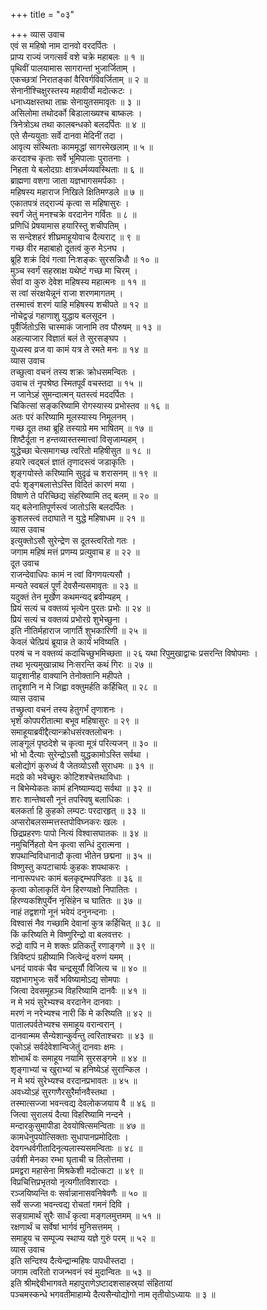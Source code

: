 +++
title = "०३"

+++
व्यास उवाच  
एवं स महिषो नाम दानवो वरदर्पितः ।  
प्राप्य राज्यं जगत्सर्वं वशे चक्रे महाबलः ॥ १ ॥  
पृथिवीं पालयामास सागरान्तां भुजार्जिताम् ।  
एकच्छत्रां निरातङ्कां वैरिवर्गविवर्जिताम् ॥ २ ॥  
सेनानीश्चिक्षुरस्तस्य महावीर्यो मदोत्कटः ।  
धनाध्यक्षस्तथा ताम्रः सेनायुतसमावृतः ॥ ३ ॥  
असिलोमा तथोदर्को बिडालाख्यश्च बाष्कलः ।  
त्रिनेत्रोऽथ तथा कालबन्धको बलदर्पितः ॥ ४ ॥  
एते सैन्ययुताः सर्वे दानवा मेदिनीं तदा ।  
आवृत्य संस्थिताः काममृद्धां सागरमेखलाम् ॥ ५ ॥  
करदाश्च कृताः सर्वे भूमिपालाः पुरातनाः ।  
निहता ये बलोदग्राः क्षात्रधर्मव्यवस्थिताः ॥ ६ ॥  
ब्राह्मणा वशगा जाता यज्ञभागसमर्पकाः ।  
महिषस्य महाराज निखिले क्षितिमण्डले ॥ ७ ॥  
एकातपत्रं तद्‌राज्यं कृत्वा स महिषासुरः ।  
स्वर्गं जेतुं मनश्चक्रे वरदानेन गर्वितः ॥ ८ ॥  
प्रणिधिं प्रेषयामास हयारिस्तु शचीपतिम् ।  
स सन्देशहरं शीघ्रमाहूयोवाच दैत्यराट् ॥ ९ ॥  
गच्छ वीर महाबाहो दूतत्वं कुरु मेऽनघ ।  
ब्रूहि शक्रं दिवं गत्वा निःशङ्कः सुरसन्निधौ ॥ १० ॥  
मुञ्च स्वर्गं सहस्राक्ष यथेष्टं गच्छ मा चिरम् ।  
सेवां वा कुरु देवेश महिषस्य महात्मनः ॥ ११ ॥  
स त्वां संरक्षयेन्नूनं राजा शरणमागतम् ।  
तस्मात्त्वं शरणं याहि महिषस्य शचीपते ॥ १२ ॥  
नोचेद्वज्रं गहाणाशु युद्धाय बलसूदन ।  
पूर्वैर्जितोऽसि चास्माकं जानामि तव पौरुषम् ॥ १३ ॥  
अहल्याजार विज्ञातं बलं ते सुरसङ्घप ।  
युध्यस्व व्रज वा कामं यत्र ते रमते मनः ॥ १४ ॥  
व्यास उवाच  
तच्छुत्वा वचनं तस्य शक्रः क्रोधसमन्वितः ।  
उवाच तं नृपश्रेष्ठ स्मितपूर्वं वचस्तदा ॥ १५ ॥  
न जानेऽहं सुमन्दात्मन् यतस्त्वं मददर्पितः ।  
चिकित्सां सङ्करिष्यामि रोगस्यास्य प्रभोस्तव ॥ १६ ॥  
अतः परं करिष्यामि मूलस्यास्य निमूलनम् ।  
गच्छ दूत तथा ब्रूहि तस्याग्रे मम भाषितम् ॥ १७ ॥  
शिष्टैर्दूता न हन्तव्यास्तस्मात्त्वां विसृजाम्यहम् ।  
युद्धेच्छा चेत्समागच्छ त्वरितो महिषीसुत ॥ १८ ॥  
हयारे त्वद्‌बलं ज्ञातं तृणादस्त्वं जडाकृतिः ।  
शृङ्गयोस्ते करिष्यामि सुदृढं च शरासनम् ॥ १९ ॥  
दर्पः शृङ्गबलात्तेऽस्ति विदितं कारणं मया ।  
विषाणे ते परिच्छिद्य संहरिष्यामि तद्‌ बलम् ॥ २० ॥  
यद्‌ बलेनातिपूर्णस्त्वं जातोऽसि बलदर्पितः ।  
कुशलस्त्वं तदाघाते न युद्धे महिषाधम ॥ २१ ॥  
व्यास उवाच  
इत्युक्तोऽसौ सुरेन्द्रेण स दूतस्त्वरितो गतः ।  
जगाम महिषं मत्तं प्रणम्य प्रत्युवाच ह ॥ २२ ॥  
दूत उवाच  
राजन्देवाधिपः कामं न त्वां विगणयत्यसौ ।  
मन्यते स्वबलं पूर्णं देवसैन्यसमावृतः ॥ २३ ॥  
यदुक्तं तेन मूर्खेण कथमन्यद्‌ ब्रवीम्यहम् ।  
प्रियं सत्यं च वक्तव्यं भृत्येन पुरतः प्रभोः ॥ २४ ॥  
प्रियं सत्यं च वक्तव्यं प्रभोरग्रे शुभेच्छुना ।  
इति नीतिर्महाराज जागर्ति शुभकारिणी ॥ २५ ॥  
केवलं चेत्प्रियं ब्रूयान्न ते कार्यं भविष्यति ।  
परुषं च न वक्तव्यं कदाचिच्छुभमिच्छता ॥ २६
यथा रिपुमुखाद्वाचः प्रसरन्ति विषोपमाः ।  
तथा भृत्यमुखान्नाथ निःसरन्ति कथं गिरः ॥ २७ ॥  
यादृशानीह वाक्यानि तेनोक्तानि महीपते ।  
तादृशानि न मे जिह्वा वक्तुमर्हति कर्हिचित् ॥ २८ ॥  
व्यास उवाच  
तच्छ्रुत्वा वचनं तस्य हेतुगर्भं तृणाशनः ।  
भृशं कोपपरीतात्मा बभूव महिषासुरः ॥ २९ ॥  
समाहूयाब्रवीद्दैत्यान्क्रोधसंरक्तलोचनः ।  
लाङ्गूलं पृष्ठदेशे च कृत्वा मूत्रं परित्यजन् ॥ ३० ॥  
भो भो दैत्याः सुरेन्द्रोऽसौ युद्धकामोऽस्ति सर्वथा ।  
बलोद्योगं कुरुध्वं वै जेतव्योऽसौ सुराधमः ॥ ३१ ॥  
मदग्रे को भवेच्छूरः कोटिशश्चेत्तथाविधाः ।  
न बिभेम्येकतः कामं हनिष्याम्यद्य सर्वथा ॥ ३२ ॥  
शरः शान्तेष्वसौ नूनं तपस्विषु बलाधिकः ।  
बलकर्ता हि कुहको लम्पटः परदारहृत् ॥ ३३ ॥  
अप्सरोबलसम्मत्तस्तपोविघ्नकरः खलः ।  
छिद्रप्रहरणः पापो नित्यं विश्वासघातकः ॥ ३४ ॥  
नमुचिर्निहतो येन कृत्वा सन्धिं दुरात्मना ।  
शपथान्विविधानादौ कृत्वा भीतेन छद्मना ॥ ३५ ॥  
विष्णुस्तु कपटाचार्यः कुहकः शपथाकरः ।  
नानारूपधरः कामं बलकृद्दम्भपण्डितः ॥ ३६ ॥  
कृत्वा कोलाकृतिं येन हिरण्याक्षो निपातितः ।  
हिरण्यकशिपुर्येन नृसिंहेन च घातितः ॥ ३७ ॥  
नाहं तद्वशगो नूनं भवेयं दनुनन्दनाः ।  
विश्वासं नैव गच्छामि देवानां कुत्र कर्हिचित् ॥ ३८ ॥  
किं करिष्यति मे विष्णुरिन्द्रो वा बलवत्तरः ।  
रुद्रो वापि न मे शक्तः प्रतिकर्तुं रणाङ्गणे ॥ ३९ ॥  
त्रिविष्टपं ग्रहीष्यामि जित्वेन्द्रं वरुणं यमम् ।  
धनदं पावकं चैव चन्द्रसूर्यौ विजित्य च ॥ ४० ॥  
यज्ञभागभुजः सर्वे भविष्यामोऽद्य सोमपाः ।  
जित्वा देवसमूहञ्च विहरिष्यामि दानवैः ॥ ४१ ॥  
न मे भयं सुरेभ्यश्च वरदानेन दानवाः ।  
मरणं न नरेभ्यश्च नारी किं मे करिष्यति ॥ ४२ ॥  
पातालपर्वतेभ्यश्च समाहूय वरान्वरान् ।  
दानवान्मम सैन्येशान्कुर्वन्तु त्वरिताश्चराः ॥ ४३ ॥  
एकोऽहं सर्वदेवेशान्विजेतुं दानवाः क्षमः ।  
शोभार्थं वः समाहूय नयामि सुरसङ्गमे ॥ ४४ ॥  
शृङ्गाभ्यां च खुराभ्यां च हनिष्येऽहं सुरान्किल ।  
न मे भयं सुरेभ्यश्च वरदानप्रभावतः ॥ ४५ ॥  
अवध्योऽहं सुरगणैरसुरैर्मानवैस्तथा ।  
तस्मात्सज्जा भवन्त्वद्य देवलोकजयाय वै ॥ ४६ ॥  
जित्वा सुरालयं दैत्या विहरिष्यामि नन्दने ।  
मन्दारकुसुमापीडा देवयोषित्समन्विताः ॥ ४७ ॥  
कामधेनुपयोत्सिक्ताः सुधापानप्रमोदिताः ।  
देवगन्धर्वगीतादिनृत्यलास्यसमन्विताः ॥ ४८ ॥  
उर्वशी मेनका रम्भा घृताची च तिलोत्तमा ।  
प्रमद्वरा महासेना मिश्रकेशी मदोत्कटा ॥ ४९ ॥  
विप्रचित्तिप्रभृतयो नृत्यगीतविशारदाः ।  
रञ्जयिष्यन्ति वः सर्वान्नानासवनिषेवणैः ॥ ५० ॥  
सर्वे सज्जा भवन्त्वद्य रोचतां गमनं दिवि ।  
सङ्ग्रामार्थं सुरैः सार्धं कृत्वा मङ्गलमुत्तमम् ॥ ५१ ॥  
रक्षणार्थं च सर्वेषां भार्गवं मुनिसत्तमम् ।  
समाहूय च सम्पूज्य स्थाप्य यज्ञे गुरुं परम् ॥ ५२ ॥  
व्यास उवाच  
इति सन्दिश्य दैत्येन्द्रान्महिषः पापधीस्तदा ।  
जगाम त्वरितो राजन्भवनं स्वं मुदान्वितः ॥ ५३ ॥  
इति श्रीमद्देवीभागवते महापुराणेऽष्टादशसाहस्र्यां संहितायां  
पञ्चमस्कन्धे भगवतीमाहाम्ये दैत्यसैन्योद्योगो नाम तृतीयोऽध्यायः ॥ ३ ॥
